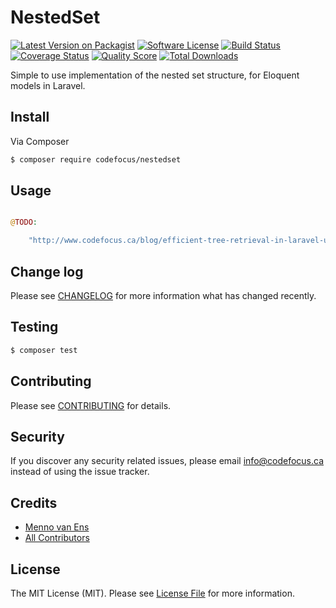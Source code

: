 # NestedSet

[![Latest Version on Packagist][ico-version]][link-packagist]
[![Software License][ico-license]](LICENSE.md)
[![Build Status][ico-travis]][link-travis]
[![Coverage Status][ico-scrutinizer]][link-scrutinizer]
[![Quality Score][ico-code-quality]][link-code-quality]
[![Total Downloads][ico-downloads]][link-downloads]

Simple to use implementation of the nested set structure, for Eloquent models in Laravel.


## Install

Via Composer

``` bash
$ composer require codefocus/nestedset
```

## Usage

``` php

@TODO:

	"http://www.codefocus.ca/blog/efficient-tree-retrieval-in-laravel-using-the-nested-set";

```

## Change log

Please see [CHANGELOG](CHANGELOG.md) for more information what has changed recently.

## Testing

``` bash
$ composer test
```

## Contributing

Please see [CONTRIBUTING](CONTRIBUTING.md) for details.

## Security

If you discover any security related issues, please email info@codefocus.ca instead of using the issue tracker.

## Credits

- [Menno van Ens][link-author]
- [All Contributors][link-contributors]

## License

The MIT License (MIT). Please see [License File](LICENSE.md) for more information.

[ico-version]: https://img.shields.io/packagist/v/league/nestedset.svg?style=flat-square
[ico-license]: https://img.shields.io/badge/license-MIT-brightgreen.svg?style=flat-square
[ico-travis]: https://img.shields.io/travis/thephpleague/nestedset/master.svg?style=flat-square
[ico-scrutinizer]: https://img.shields.io/scrutinizer/coverage/g/thephpleague/nestedset.svg?style=flat-square
[ico-code-quality]: https://img.shields.io/scrutinizer/g/thephpleague/nestedset.svg?style=flat-square
[ico-downloads]: https://img.shields.io/packagist/dt/league/nestedset.svg?style=flat-square

[link-packagist]: https://packagist.org/packages/league/nestedset
[link-travis]: https://travis-ci.org/thephpleague/nestedset
[link-scrutinizer]: https://scrutinizer-ci.com/g/thephpleague/nestedset/code-structure
[link-code-quality]: https://scrutinizer-ci.com/g/thephpleague/nestedset
[link-downloads]: https://packagist.org/packages/league/nestedset
[link-author]: https://github.com/codefocus
[link-contributors]: ../../contributors
